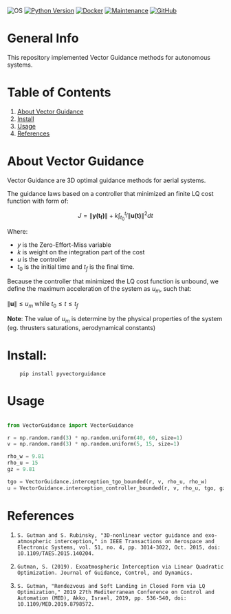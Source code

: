 ![OS](https://img.shields.io/badge/OS-Linux-red?style=flat&logo=linux)
[![Python Version](https://img.shields.io/badge/Made%20with-Python%203.10-1f425f.svg?logo=python)](https://www.python.org/)
[![Docker](https://img.shields.io/badge/Docker-available-green.svg?style=flat&logo=docker)](https://github.com/emalderson/ThePhish/tree/master/docker)
[![Maintenance](https://img.shields.io/badge/Maintained-yes-green.svg)](https://github.com/iftahnaf/pyvectorguidance)
[![GitHub](https://img.shields.io/github/license/iftahnaf/pyvectorguidance)](https://github.com/iftahnaf/pyvectorguidance/blob/main/LICENSE)


# General Info
This repository implemented Vector Guidance methods for autonomous systems.

# Table of Contents

1. [About Vector Guidance](#about-vector-guidance)
2. [Install](#install)
3. [Usage](#usage)
4. [References](#references)

# About Vector Guidance
Vector Guidance are 3D optimal guidance methods for aerial systems.

The guidance laws based on a controller that minimized an finite LQ cost function with form of:

$$ J = \|\mathbf{y(t_f)}\| + k \int_{t_0}^{t_f} \|\mathbf{u(t)}\|^2 dt $$

Where:
- $y$ is the Zero-Effort-Miss variable
- $k$ is weight on the integration part of the cost
- $u$ is the controller
- $t_0$ is the initial time and $t_f$ is the final time.

Because the controller that minimized the LQ cost function is unbound, we define the maximum acceleration of the system as $u_m$, such that:

$\|\mathbf{u}\| \leq u_m$ while $t_0 \leq t \leq t_f$

**Note**: The value of $u_m$ is determine by the physical properties of the system (eg. thrusters saturations, aerodynamical constants)



# Install:

        pip install pyvectorguidance

# Usage

```python

from VectorGuidance import VectorGuidance

r = np.random.rand(3) * np.random.uniform(40, 60, size=1)
v = np.random.rand(3) * np.random.uniform(5, 15, size=1)

rho_w = 9.81
rho_u = 15
gz = 9.81

tgo = VectorGuidance.interception_tgo_bounded(r, v, rho_u, rho_w)
u = VectorGuidance.interception_controller_bounded(r, v, rho_u, tgo, gz)


```

# References

1. `S. Gutman and S. Rubinsky, "3D-nonlinear vector guidance and exo-atmospheric interception," in IEEE Transactions on Aerospace and Electronic Systems, vol. 51, no. 4, pp. 3014-3022, Oct. 2015, doi: 10.1109/TAES.2015.140204.`

2. `Gutman, S. (2019). Exoatmospheric Interception via Linear Quadratic Optimization. Journal of Guidance, Control, and Dynamics.`

3. `S. Gutman, "Rendezvous and Soft Landing in Closed Form via LQ Optimization," 2019 27th Mediterranean Conference on Control and Automation (MED), Akko, Israel, 2019, pp. 536-540, doi: 10.1109/MED.2019.8798572.`